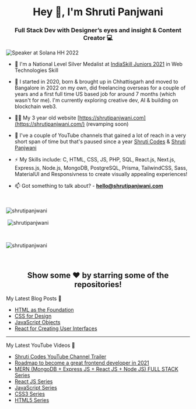 <h1 align="center">Hey 👋, I'm Shruti Panjwani</h1>
<h3 align="center"> Full Stack Dev with Designer’s eyes and insight & Content Creator 💻 </h3>

![Speaker at Solana HH 2022](https://pbs.twimg.com/profile_banners/1254357707672285185/1663439580/1500x500)

- 🔭 I'm a National Level Silver Medalist at [IndiaSkill Juniors 2021](https://worldskillsindia.co.in/juniorskills2021/) in Web Technologies Skill

- 🌱 I started in 2020, born & brought up in Chhattisgarh and moved to Bangalore in 2022 on my own, did freelancing overseas for a couple of years and a first full time US based job for around 7 months (which wasn't for me). I'm currently exploring creative dev, AI & building on blockchain web3.

- 👨‍💻 My 3 year old website [https://shrutipanjwani.com](https://shrutipanjwani.com/) (revamping soon)

- 📝 I've a couple of YouTube channels that gained a lot of reach in a very short span of time but that's paused since a year [Shruti Codes](https://www.youtube.com/c/shruticodes/) &
[Shruti Panjwani](https://www.youtube.com/c/ShrutiPanjwani) 

- ⚡ My Skills include: C, HTML, CSS, JS, PHP, SQL, React.js, Next.js, Express.js, Node.js, MongoDB, PostgreSQL, Prisma, TailwindCSS, Sass, MaterialUI and Responsivness to create visually appealing experiences!

- 📫 Got something to talk about? - **hello@shrutipanjwani.com**

<br>
<p><img align="left" src="https://github-readme-stats.vercel.app/api/top-langs?username=shrutipanjwani&show_icons=true&locale=en&layout=compact" alt="shrutipanjwani" /></p>
<br>
<p>&nbsp;<img align="center" src="https://github-readme-stats.vercel.app/api?username=shrutipanjwani&show_icons=true&locale=en" alt="shrutipanjwani" /></p>
<br>
<p><img align="center" src="https://github-readme-streak-stats.herokuapp.com/?user=shrutipanjwani&" alt="shrutipanjwani" /></p>
<br>
<h2 align="center">Show some  ❤️  by starring some of the repositories!</h2>

<div align="left">
  My Latest Blog Posts 🌱

  - <a href="https://medium.com/coderstroop/html-as-the-foundation-9fa9049c25a4" target="_blank">HTML as the Foundation</a>
  - <a href="https://medium.com/coderstroop/css-for-design-badb0d774f29" target="_blank">CSS for Design</a>
  - <a href="https://medium.com/coderstroop/javascript-objects-bb8f9e93a56e" target="_blank">JavaScript Objects</a>
  - <a href="https://medium.com/coderstroop/react-for-creating-user-interfaces-431677152887" target="_blank">React for Creating User Interfaces</a>
  
  <hr>
  
  My Latest YouTube Videos 🌱

  -  <a href="https://youtu.be/ZO6RGhYAhuc" target="_blank">Shruti Codes YouTube Channel Trailer</a>
  -  <a href="https://youtu.be/Rdnk7Z-GxGs" target="_blank">Roadmap to become a great frontend developer in 2021</a>
  -  <a href="https://youtube.com/playlist?list=PLvXL1BJZph30gxmE6jhbZmGiiICCKSnY4" target="_blank">MERN (MongoDB + Express JS + React JS + Node JS) FULL STACK Series</a>
  -  <a href="https://youtube.com/playlist?list=PLvXL1BJZph319qPHlZIralGntWXS3JItg" target="_blank">React JS Series</a>
  -  <a href="https://youtube.com/playlist?list=PLvXL1BJZph30m5kyqgxQ7900bfBOJEipt" target="_blank">JavaScript Series</a>
  -  <a href="https://youtube.com/playlist?list=PLvXL1BJZph30FH9UE0N8z-MSmu5PDc7aV" target="_blank">CSS3 Series</a>
  -  <a href="https://youtube.com/playlist?list=PLvXL1BJZph30Nv-aI3dVZH6ZuiwqdTkp1" target="_blank">HTML5 Series</a>
  
</div>

